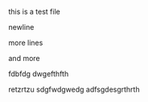 this is a test file

newline
 

more lines
 

and more

 
fdbfdg
dwgefthfth

retzrtzu
sdgfwdgwedg
adfsgdesgrthrth
